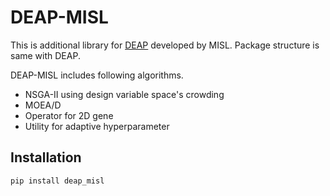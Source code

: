 # DEAP-MISL

This is additional library for [DEAP](https://github.com/deap/deap) developed by MISL.
Package structure is same with DEAP.

DEAP-MISL includes following algorithms.

* NSGA-II using design variable space's crowding
* MOEA/D
* Operator for 2D gene
* Utility for adaptive hyperparameter

## Installation

```bash
pip install deap_misl
```

